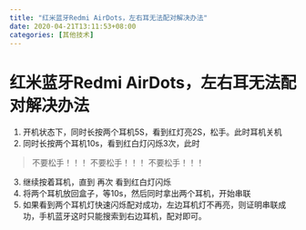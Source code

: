 ```yaml
---
title: "红米蓝牙Redmi AirDots，左右耳无法配对解决办法"
date: 2020-04-21T13:11:53+08:00
categories: [其他技术]
---
```


# 红米蓝牙Redmi AirDots，左右耳无法配对解决办法
1. 开机状态下，同时长按两个耳机5S，看到红灯亮2S，松手。此时耳机关机
2. 同时长按两个耳机10s，看到红白灯闪烁3次，此时

> 不要松手！！！ 
> 不要松手！！！ 
> 不要松手！！！

3. 继续按着耳机，直到 再次 看到红白灯闪烁
4. 将两个耳机放回盒子，等10s，然后同时拿出两个耳机，开始串联
5. 如果看到两个耳机灯快速闪烁配对成功，左边耳机灯不再亮，则证明串联成功，手机蓝牙这时只能搜索到右边耳机，配对即可。